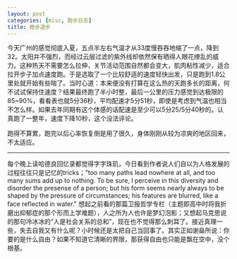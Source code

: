 ```yaml
---
layout: post
categories: [misc, 跑步日志]
title: 稳步退步
---
```


今天广州的感觉彻底入夏，五点半左右气温才从33度慢吞吞地缩了一点，降到32。太阳并不强烈，而经过云层过滤的紫外线却依然保有晒得人眼花缭乱的威力。这种热天不需要怎么拉伸，关节活动范围自然都会变大，肌肉粘性减少，适合拉开步子加点速度跑。于是选取了一个比较舒适的速度轻快出发，只是跑到1.8公里处就开始有些喘了。当时心道：本来便没有打算在这么热的天跑多长的距离，何不试试保持住速度？结果最终跑了半小时整，最后一公里的压力感觉到达极限的85~90%，看看表也就5分36秒，平均配速才5分51秒，即使是考虑到气温也相当不怎么样。如果去年同期有这个体感的话配速是至少可以5分25/5分40秒的。认真跑了一整年，速度下降10秒，这个没法评论。

跑得不算累，跑完以后心率恢复倒是用了很久，身体刚刚从较为凉爽的地区回来，不太适应。

---

每个晚上读哈德良回忆录都觉得字字珠玑，今日看到作者说人们自以为人格发展的过程往往只是记忆的tricks；"too many paths lead nowhere at all, and too many sums add up to nothing. To be sure, I perceive in this diversity and disorder the presense of a person; but his form seems nearly always to be shaped by the pressure of circumstances; his features are blurred, like a face reflected in water." 想起之前看的那篇卫报哲学专栏（主题即高中时将我折磨出抑郁症的那个形而上学难题），人之所为人也许是梦幻泡影；又想起马克思说的那句冷冰冰的“人是社会关系的总和”，现在也不觉得那么刺耳了。接近真理一些，失去自我又有什么呢？小时候还是太把自己当回事了。其实正如谢燊所说：你要的是什么自由？如果不知道它清晰的界限，那获得自由也只能是飘在空中，没个根基。
